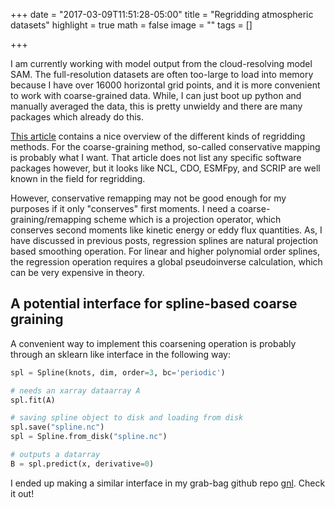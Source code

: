 +++
date = "2017-03-09T11:51:28-05:00"
title = "Regridding atmospheric datasets"
highlight = true
math = false
image = ""
tags = []

+++

I am currently working with model output from the cloud-resolving model SAM. The full-resolution datasets are often too-large to load into memory because I have over 16000 horizontal grid points, and it is more convenient to work with coarse-grained data. While, I can just boot up python and manually averaged the data, this is pretty unwieldy and there are many packages which already do this.

[This article](https://climatedataguide.ucar.edu/climate-data-tools-and-analysis/regridding-overview) contains a nice overview of the different kinds of regridding methods. For the coarse-graining method, so-called conservative mapping is probably what I want. That article does not list any specific software packages however, but it looks like NCL, CDO, ESMFpy, and SCRIP are well known in the field for regridding.

However, conservative remapping may not be good enough for my purposes if it only "conserves" first moments. I need a coarse-graining/remapping scheme which is a projection operator, which conserves second moments like kinetic energy or eddy flux quantities. As, I have discussed in previous posts, regression splines are natural projection based smoothing operation. For linear and higher polynomial order splines, the regression operation requires a global pseudoinverse calculation, which can be very expensive in theory.

## A potential interface for spline-based coarse graining

A convenient way to implement this coarsening operation is probably through an sklearn like interface in the following way:

```python 
spl = Spline(knots, dim, order=3, bc='periodic')

# needs an xarray dataarray A
spl.fit(A)

# saving spline object to disk and loading from disk
spl.save("spline.nc")
spl = Spline.from_disk("spline.nc")

# outputs a datarray
B = spl.predict(x, derivative=0)
```

I ended up making a similar interface in my grab-bag github
repo [gnl](https://github.com/nbren12/gnl/blob/master/gnl/xspline.py). Check it
out!

